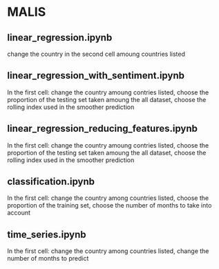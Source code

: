 # MALIS

## linear_regression.ipynb
change the country in the second cell amoung countries listed 

## linear_regression_with_sentiment.ipynb
In the first cell:
change the country amoung contries listed,
choose the proportion of the testing set taken amoung the all dataset,
choose the rolling index used in the smoother prediction

## linear_regression_reducing_features.ipynb
In the first cell:
change the country amoung contries listed,
choose the proportion of the testing set taken amoung the all dataset,
choose the rolling index used in the smoother prediction

## classification.ipynb
In the first cell:
change the country among countries listed,
choose the proportion of the training set,
choose the number of months to take into account

## time_series.ipynb
In the first cell:
change the  country among countries listed,
change the number of months to predict